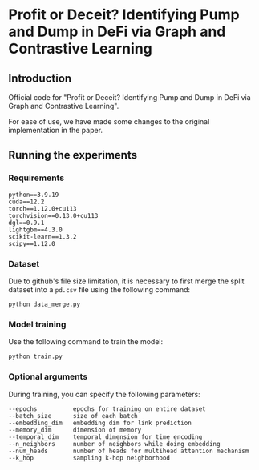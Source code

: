 # Profit or Deceit? Identifying Pump and Dump in DeFi via Graph and Contrastive Learning

## Introduction

Official code for "Profit or Deceit? Identifying Pump and Dump in DeFi via Graph and Contrastive Learning".

For ease of use, we have made some changes to the original implementation in the paper.

## Running the experiments

### Requirements

```
python==3.9.19
cuda==12.2
torch==1.12.0+cu113
torchvision==0.13.0+cu113
dgl==0.9.1
lightgbm==4.3.0
scikit-learn==1.3.2
scipy==1.12.0
```

### Dataset

Due to github's file size limitation, it is necessary to first merge the split dataset into a `pd.csv` file using the following command:

```
python data_merge.py
```

### Model training

Use the following command to train the model:

```
python train.py
```

### Optional arguments

During training, you can specify the following parameters:

```
--epochs          epochs for training on entire dataset
--batch_size      size of each batch
--embedding_dim   embedding dim for link prediction
--memory_dim      dimension of memory
--temporal_dim    temporal dimension for time encoding
--n_neighbors     number of neighbors while doing embedding
--num_heads       number of heads for multihead attention mechanism
--k_hop           sampling k-hop neighborhood
```

